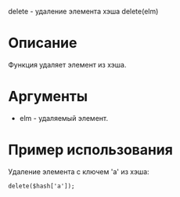 delete - удаление элемента хэша
    delete(elm)

Описание
========

Функция удаляет элемент из хэша.

Аргументы
=========

* elm - удаляемый элемент.

Пример использования
====================

Удаление элемента с ключем 'a' из хэша:

    delete($hash['a']);
